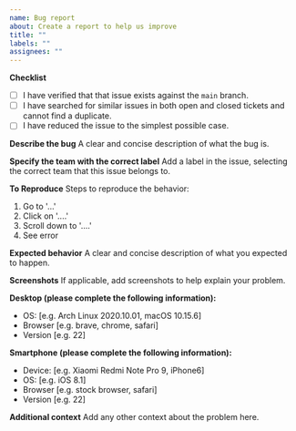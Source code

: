 ```yaml
---
name: Bug report
about: Create a report to help us improve
title: ""
labels: ""
assignees: ""
---
```


**Checklist**

- [ ] I have verified that that issue exists against the `main` branch.
- [ ] I have searched for similar issues in both open and closed tickets and cannot find a duplicate.
- [ ] I have reduced the issue to the simplest possible case.

**Describe the bug**
A clear and concise description of what the bug is.

**Specify the team with the correct label**
Add a label in the issue, selecting the correct team that this issue belongs to.

**To Reproduce**
Steps to reproduce the behavior:

1. Go to '...'
2. Click on '....'
3. Scroll down to '....'
4. See error

**Expected behavior**
A clear and concise description of what you expected to happen.

**Screenshots**
If applicable, add screenshots to help explain your problem.

**Desktop (please complete the following information):**

- OS: [e.g. Arch Linux 2020.10.01, macOS 10.15.6]
- Browser [e.g. brave, chrome, safari]
- Version [e.g. 22]

**Smartphone (please complete the following information):**

- Device: [e.g. Xiaomi Redmi Note Pro 9, iPhone6]
- OS: [e.g. iOS 8.1]
- Browser [e.g. stock browser, safari]
- Version [e.g. 22]

**Additional context**
Add any other context about the problem here.
